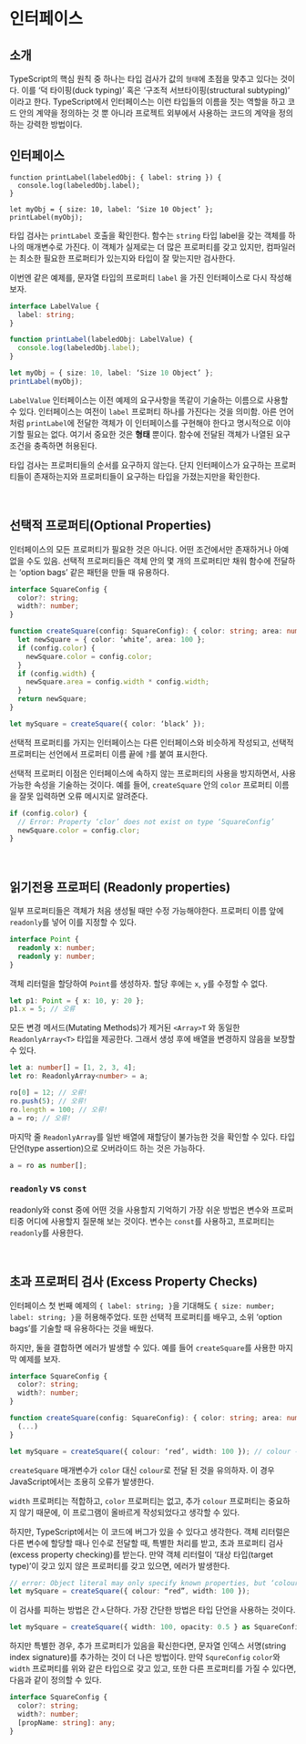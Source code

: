 # 인터페이스

## 소개

TypeScript의 핵심 원칙 중 하나는 타입 검사가 값의 `형태`에 초점을 맞추고 있다는 것이다. 이를 ‘덕 타이핑(duck typing)’ 혹은 ‘구조적 서브타이핑(structural subtyping)’ 이라고 한다. TypeScript에서 인터페이스는 이런 타입들의 이름을 짓는 역할을 하고 코드 안의 계약을 정의하는 것 뿐 아니라 프로젝트 외부에서 사용하는 코드의 계약을 정의하는 강력한 방법이다.

## 인터페이스

```tsx
function printLabel(labeledObj: { label: string }) {
  console.log(labeledObj.label);
}

let myObj = { size: 10, label: ‘Size 10 Object’ };
printLabel(myObj);
```

타입 검사는 `printLabel` 호출을 확인한다. 함수는 `string` 타입 label을 갖는 객체를 하나의 매개변수로 가진다. 이 객체가 실제로는 더 많은 프로퍼티를 갖고 있지만, 컴파일러는 최소한 필요한 프로퍼티가 있는지와 타입이 잘 맞는지만 검사한다.

이번엔 같은 예제를, 문자열 타입의 프로퍼티 `label` 을 가진 인터페이스로 다시 작성해보자.

```ts
interface LabelValue {
  label: string;
}

function printLabel(labeledObj: LabelValue) {
  console.log(labeledObj.label);
}

let myObj = { size: 10, label: ‘Size 10 Object’ };
printLabel(myObj);
```

`LabelValue` 인터페이스는 이전 예제의 요구사항을 똑같이 기술하는 이름으로 사용할 수 있다. 인터페이스는 여전이 `label` 프로퍼티 하나를 가진다는 것을 의미함. 아른 언어처럼 `printLabel`에 전달한 객체가 이 인터페이스를 구현해야 한다고 명시적으로 이야기할 필요는 없다. 여기서 중요한 것은 **형태** 뿐이다. 함수에 전달된 객체가 나열된 요구 조건을 충족하면 허용된다.

타입 검사는 프로퍼티들의 순서를 요구하지 않는다. 단지 인터페이스가 요구하는 프로퍼티들이 존재하는지와 프로퍼티들이 요구하는 타입을 가졌는지만을 확인한다.

<br/>

## 선택적 프로퍼티(Optional Properties)

인터페이스의 모든 프로퍼티가 필요한 것은 아니다. 어떤 조건에서만 존재하거나 아예 없을 수도 있음. 선택적 프로퍼티들은 객체 안의 몇 개의 프로퍼티만 채워 함수에 전달하는 ‘option bags’ 같은 패턴을 만들 때 유용하다.

```ts
interface SquareConfig {
  color?: string;
  width?: number;
}

function createSquare(config: SquareConfig): { color: string; area: number } {
  let newSquare = { color: ‘white’, area: 100 };
  if (config.color) {
    newSquare.color = config.color;
  }
  if (config.width) {
    newSquare.area = config.width * config.width;
  }
  return newSquare;
}

let mySquare = createSquare({ color: ‘black’ });
```

선택적 프로퍼티를 가지는 인터페이스는 다른 인터페이스와 비슷하게 작성되고, 선택적 프로퍼티는 선언에서 프로퍼티 이름 끝에 `?`를 붙여 표시한다.

선택적 프로퍼티 이점은 인터페이스에 속하지 않는 프로퍼티의 사용을 방지하면서, 사용 가능한 속성을 기술하는 것이다. 예를 들어, `createSquare` 안의 `color` 프로퍼티 이름을 잘못 입력하면 오류 메시지로 알려준다.

```ts
if (config.color) {
  // Error: Property ‘clor’ does not exist on type ‘SquareConfig’
  newSquare.color = config.clor;
}
```

<br/>

## 읽기전용 프로퍼티 (Readonly properties)

일부 프로퍼티들은 객체가 처음 생성될 때만 수정 가능해야한다. 프로퍼티 이름 앞에 `readonly`를 넣어 이를 지정할 수 있다.

```ts
interface Point {
  readonly x: number;
  readonly y: number;
}
```

객체 리터럴을 할당하여 `Point`를 생성하자. 할당 후에는 `x`, `y`를 수정할 수 없다.

```ts
let p1: Point = { x: 10, y: 20 };
p1.x = 5; // 오류
```

모든 변경 메서드(Mutating Methods)가 제거된 `<Array>T` 와 동일한 `ReadonlyArray<T>` 타입을 제공한다. 그래서 생성 후에 배열을 변경하지 않음을 보장할 수 있다.

```ts
let a: number[] = [1, 2, 3, 4];
let ro: ReadonlyArray<number> = a;

ro[0] = 12; // 오류!
ro.push(5); // 오류!
ro.length = 100; // 오류!
a = ro; // 오류!
```

마지막 줄 `ReadonlyArray`를 일반 배열에 재할당이 불가능한 것을 확인할 수 있다. 타입 단언(type assertion)으로 오버라이드 하는 것은 가능하다.

```ts
a = ro as number[];
```

### `readonly` vs `const`

readonly와 const 중에 어떤 것을 사용할지 기억하기 가장 쉬운 방법은 변수와 프로퍼티중 어디에 사용할지 질문해 보는 것이다. 변수는 `const`를 사용하고, 프로퍼티는 `readonly`를 사용한다.

<br/>

## 초과 프로퍼티 검사 (Excess Property Checks)

인터페이스 첫 번째 예제의 `{ label: string; }`을 기대해도 `{ size: number; label: string; }`을 허용해주었다. 또한 선택적 프로퍼티를 배우고, 소위 ‘option bags’를 기술할 때 유용하다는 것을 배웠다.

하지만, 둘을 결합하면 에러가 발생할 수 있다. 예를 들어 `createSquare`를 사용한 마지막 예제를 보자.

```ts
interface SquareConfig {
  color?: string;
  width?: number;
}

function createSquare(config: SquareConfig): { color: string; area: number } {
  (...)
}

let mySquare = createSquare({ colour: ‘red’, width: 100 }); // colour 주의
```

`createSquare` 매개변수가 `color` 대신 `colour`로 전달 된 것을 유의하자. 이 경우 JavaScript에서는 조용히 오류가 발생한다.

`width` 프로퍼티는 적합하고, `color` 프로퍼티는 없고, 추가 `colour` 프로퍼티는 중요하지 않기 때문에, 이 프로그램이 올바르게 작성되었다고 생각할 수 있다.

하지만, TypeScript에서는 이 코드에 버그가 있을 수 있다고 생각한다. 객체 리터럴은 다른 변수에 할당할 때나 인수로 전달할 때, 특별한 처리를 받고, 초과 프로퍼티 검사(excess property checking)를 받는다. 만약 객체 리터럴이 ‘대상 타입(target type)’이 갖고 있지 않은 프로퍼티를 갖고 있으면, 에러가 발생한다.

```ts
// error: Object literal may only specify known properties, but ‘colour’ does not exist in type ‘SquareConfig’. Did you mean to write ‘color’?
let mySquare = createSquare({ colour: “red”, width: 100 });
```

이 검사를 피하는 방법은 간ㅅ단하다. 가장 간단한 방법은 타입 단언을 사용하는 것이다.

```ts
let mySquare = createSquare({ width: 100, opacity: 0.5 } as SquareConfig);
```

하지만 특별한 경우, 추가 프로퍼티가 있음을 확신한다면, 문자열 인덱스 서명(string index signature)를 추가하는 것이 더 나은 방법이다. 만약 `SqureConfig` `color`와 `width` 프로퍼티를 위와 같은 타입으로 갖고 있고, 또한 다른 프로퍼티를 가질 수 있다면, 다음과 같이 정의할 수 있다.

```ts
interface SquareConfig {
  color?: string;
  width?: number;
  [propName: string]: any;
}
```

